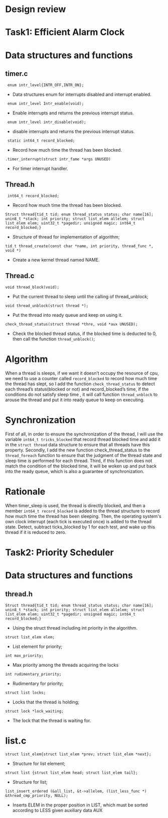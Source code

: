# **Design review**

# Task1: Efficient Alarm Clock

# Data structures and functions

## timer.c
` enum intr_level{INTR_OFF,INTR_ON};`
- Data structures enum for interrupts disabled and interrupt enabled.
 
` enum intr_level Intr_enable(void);`
- Enable interrupts and returns the previous interrupt status.
 
` enum intr_level intr_disable(void);`
- disable interrupts and returns the previous interrupt status.

` static int64_t record_blocked;`
- Record how much time the thread has been blocked.

`.timer_interrupt(struct intr_fame *args UNUSED)`
- For timer interrupt handler.

## Thread.h
` int64_t record_blocked;`
 - Record how much time the thread has been blocked.
 
`Struct thread{tid_t tid; enum thread_status status; char name[16]; unin8_t *stack; int priority; struct list_elem allelem; struct    list_elem elem; uint32_t *pagedir; unsigned magic; int64_t record_blocked;}`
  - Structure of thread for implementation of algorithm;
  
 `tid_t thread_create(const char *name, int priority, thread_func *, void *)`
  - Create a new kernel thread named NAME.
  
  ## Thread.c
  `void thread_block(void);`
  - Put the current thread to sleep until the calling of thread_unblock;
  
  `void thread_unblock(struct thread *);`
  - Put the thread into ready queue and keep on using it.
  
 `check_thread_status(struct thread *thre, void *aux UNUSED);`
  - Check the blocked thread status, if the blocked time is deducted to 0, then call the function `thread_unblock()`;
  
  
# Algorithm

   When a thread is sleeps, if we want it doesn’t occupy the resource of cpu, we need to use a counter called `record_blocked` to record how much time the thread has slept, so I add the function `check_thread_status` to detect each thread’s status(blocked or not) and record_blocked’s time, if the conditions do not satisfy sleep time , it will call function `thread_unblock` to arouse the thread and put it into ready queue to keep on executing.
  
# Synchronization 

   First of all, in order to ensure the synchronization of the thread, I will use the variable `int64_t tricks_blocked` that record thread blocked time and add it in the `struct thread` data structure to ensure that all threads have this property. Secondly, I add the new function check_thread_status to the `thread_foreach` function to ensure that the judgment of the thread state and sleep time is performed for each thread. Third, if this function does not match the condition of the blocked time, it will be woken up and put back into the ready queue, which is also a guarantee of synchronization.
   
# Rationale
  
   When timer_sleep is used, the thread is directly blocked, and then a member `int64_t record_blocked` is added to the thread structure to record how much time the thread has been sleeping. Then, the operating system's own clock interrupt (each tick is executed once) is added to the thread state. Detect, subtract ticks_blocked by 1 for each test, and wake up this thread if it is reduced to zero.
   
   
 
# Task2: Priority Scheduler

# Data structures and functions

## thread.h
`Struct thread{tid_t tid; enum thread_status status; char name[16]; unin8_t *stack; int priority; struct list_elem allelem; struct list_elem elem; uint32_t *pagedir; unsigned magic; int64_t record_blocked;}`
- Using the struct thread including int priority in the algorithm.

`struct list_elem elem;`
- List element for priority;

`int max_priority;`
- Max priority among the threads acquiring the locks

`int rudimentary_priority;`
- Rudimentary for priority;

`struct list locks;`
- Locks that the thread is holding;

`struct lock *lock_waiting;`
- The lock that the thread is waiting for.

# list.c
`struct list_elem{struct list_elem *prev; struct list_elem *next};`
- Structure for list element;

`struct list {struct list_elem head; struct list_elem tail};`
- Structure for list;

`list_insert_ordered (&all_list, &t->allelem, (list_less_func *) &thread_cmp_priority, NULL);`
- Inserts ELEM in the proper position in LIST, which must be sorted according to LESS given auxiliary data AUX













  
